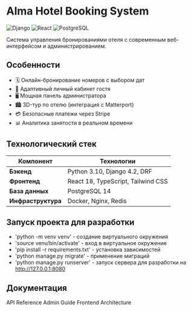 # Alma Hotel Booking System

![Django](https://img.shields.io/badge/Django-092E20?logo=django&logoColor=white)
![React](https://img.shields.io/badge/React-20232A?logo=react&logoColor=61DAFB)
![PostgreSQL](https://img.shields.io/badge/PostgreSQL-316192?logo=postgresql&logoColor=white)

Система управления бронированиями отеля с современным веб-интерфейсом и администрированием.


## Особенности

- 🗓️ Онлайн-бронирование номеров с выбором дат
- 📱 Адаптивный личный кабинет гостя
- 🖥️ Мощная панель администратора
- 🏙️ 3D-тур по отелю (интеграция с Matterport)
- 💳 Безопасные платежи через Stripe
- 📊 Аналитика занятости в реальном времени


## Технологический стек

| Компонент       | Технологии                          |
|-----------------|-------------------------------------|
| **Бэкенд**      | Python 3.10, Django 4.2, DRF       |
| **Фронтенд**    | React 18, TypeScript, Tailwind CSS  |
| **База данных** | PostgreSQL 14                       |
| **Инфраструктура** | Docker, Nginx, Redis              |


## Запуск проекта для разработки

- 'python -m venv venv' - создание виртуального окружения
- 'source venv/bin/activate' - вход в виртуальное окружение
- 'pip install -r requirements.txt' - установка зависимостей
- 'python manage.py migrate' - применение миграций
- 'python manage.py runserver' - запуск сервера для разработки на http://127.0.0.1:8080

## Документация

API Reference
Admin Guide
Frontend Architecture